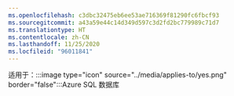 ```yaml
---
ms.openlocfilehash: c3dbc32475eb6ee53ae716369f81290fc6fbcf93
ms.sourcegitcommit: a43a59e44c14d349d597c3d2fd2bc779989c71d7
ms.translationtype: HT
ms.contentlocale: zh-CN
ms.lasthandoff: 11/25/2020
ms.locfileid: "96011841"
---
```

<Token>适用于：:::image type="icon" source="../media/applies-to/yes.png" border="false":::Azure SQL 数据库</Token> 
